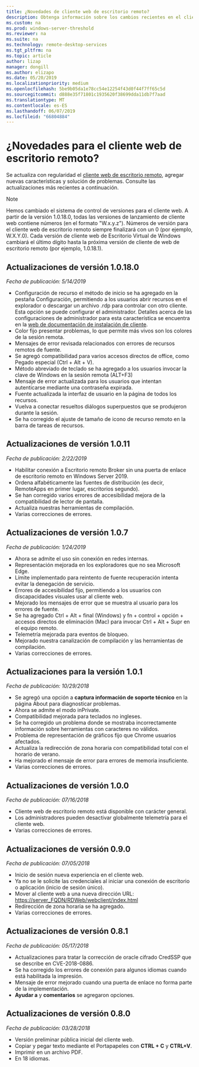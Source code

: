 ```yaml
---
title: ¿Novedades de cliente web de escritorio remoto?
description: Obtenga información sobre los cambios recientes en el cliente web de escritorio remoto
ms.custom: na
ms.prod: windows-server-threshold
ms.reviewer: na
ms.suite: na
ms.technology: remote-desktop-services
ms.tgt_pltfrm: na
ms.topic: article
author: lizap
manager: dongill
ms.author: elizapo
ms.date: 05/20/2019
ms.localizationpriority: medium
ms.openlocfilehash: 5be9b05da1e78cc54e12254f43d0f44f7ff65c5d
ms.sourcegitcommit: d888e35f71801c1935620f38699dda11db7f7aad
ms.translationtype: MT
ms.contentlocale: es-ES
ms.lasthandoff: 06/07/2019
ms.locfileid: "66804884"
---
```

# <a name="whats-new-for-the-remote-desktop-web-client"></a>¿Novedades para el cliente web de escritorio remoto?

Se actualiza con regularidad el [cliente web de escritorio remoto](remote-desktop-web-client.md), agregar nuevas características y solución de problemas. Consulte las actualizaciones más recientes a continuación.

> [!NOTE]
> Hemos cambiado el sistema de control de versiones para el cliente web. A partir de la versión 1.0.18.0, todas las versiones de lanzamiento de cliente web contiene números (en el formato "W.x.y.z"). Números de versión para el cliente web de escritorio remoto siempre finalizará con un 0 (por ejemplo, W.X.Y.0). Cada versión de cliente web de Escritorio Virtual de Windows cambiará el último dígito hasta la próxima versión de cliente de web de escritorio remoto (por ejemplo, 1.0.18.1).

## <a name="updates-for-version-10180"></a>Actualizaciones de versión 1.0.18.0
*Fecha de publicación: 5/14/2019*

- Configuración de recurso el método de inicio se ha agregado en la pestaña Configuración, permitiendo a los usuarios abrir recursos en el explorador o descargar un archivo .rdp para controlar con otro cliente. Esta opción se puede configurar el administrador. Detalles acerca de las configuraciones de administrador para esta característica se encuentra en la [web de documentación de instalación de cliente](remote-desktop-web-client-admin.md).
- Color fijo presentar problemas, lo que permite más vivos son los colores de la sesión remota.
- Mensajes de error revisada relacionados con errores de recursos remotos de fuente. 
- Se agregó compatibilidad para varios accesos directos de office, como Pegado especial (Ctrl + Alt + V).
- Método abreviado de teclado se ha agregado a los usuarios invocar la clave de Windows en la sesión remota (ALT+F3)
- Mensaje de error actualizada para los usuarios que intentan autenticarse mediante una contraseña expirada.
- Fuente actualizada la interfaz de usuario en la página de todos los recursos.
- Vuelva a conectar resueltos diálogos superpuestos que se produjeron durante la sesión.
- Se ha corregido el ajuste de tamaño de icono de recurso remoto en la barra de tareas de recursos.

## <a name="updates-for-version-1011"></a>Actualizaciones de versión 1.0.11
*Fecha de publicación: 2/22/2019*

- Habilitar conexión a Escritorio remoto Broker sin una puerta de enlace de escritorio remoto en Windows Server 2019.
- Ordena alfabéticamente las fuentes de distribución (es decir, RemoteApps en primer lugar, escritorios segundo).
- Se han corregido varios errores de accesibilidad mejora de la compatibilidad de lector de pantalla.
- Actualiza nuestras herramientas de compilación.
- Varias correcciones de errores.

## <a name="updates-for-version-107"></a>Actualizaciones de versión 1.0.7
*Fecha de publicación: 1/24/2019*

- Ahora se admite el uso sin conexión en redes internas.
- Representación mejorada en los exploradores que no sea Microsoft Edge.
- Límite implementado para reintento de fuente recuperación intenta evitar la denegación de servicio.
- Errores de accesibilidad fijo, permitiendo a los usuarios con discapacidades visuales usar al cliente web.
- Mejorado los mensajes de error que se muestra al usuario para los errores de fuente.
- Se ha agregado Ctrl + Alt + final (Windows) y fn + control + opción + accesos directos de eliminación (Mac) para invocar Ctrl + Alt + Supr en el equipo remoto.
- Telemetría mejorada para eventos de bloqueo.
- Mejorado nuestra canalización de compilación y las herramientas de compilación.
- Varias correcciones de errores.

## <a name="updates-for-version-101"></a>Actualizaciones para la versión 1.0.1
*Fecha de publicación: 10/29/2018*

- Se agregó una opción a **captura información de soporte técnico** en la página About para diagnosticar problemas.
- Ahora se admite el modo inPrivate.
- Compatibilidad mejorada para teclados no ingleses.
- Se ha corregido un problema donde se mostraba incorrectamente información sobre herramientas con caracteres no válidos.
- Problema de representación de gráficos fijo que Chrome usuarios afectados.
- Actualiza la redirección de zona horaria con compatibilidad total con el horario de verano.
- Ha mejorado el mensaje de error para errores de memoria insuficiente.
- Varias correcciones de errores.

## <a name="updates-for-version-100"></a>Actualizaciones de versión 1.0.0
*Fecha de publicación: 07/16/2018*

- Cliente web de escritorio remoto está disponible con carácter general.
- Los administradores pueden desactivar globalmente telemetría para el cliente web.
- Varias correcciones de errores.

## <a name="updates-for-version-090"></a>Actualizaciones de versión 0.9.0
*Fecha de publicación: 07/05/2018*

- Inicio de sesión nueva experiencia en el cliente web.
- Ya no se le solicite las credenciales al iniciar una conexión de escritorio o aplicación (inicio de sesión único).
- Mover al cliente web a una nueva dirección URL: <https://server_FQDN/RDWeb/webclient/index.html>
- Redirección de zona horaria se ha agregado.
- Varias correcciones de errores.

## <a name="updates-for-version-081"></a>Actualizaciones de versión 0.8.1
*Fecha de publicación: 05/17/2018*

- Actualizaciones para tratar la corrección de oracle cifrado CredSSP que se describe en CVE-2018-0886.
- Se ha corregido los errores de conexión para algunos idiomas cuando está habilitada la impresión.
- Mensaje de error mejorado cuando una puerta de enlace no forma parte de la implementación.
- **Ayudar a** y **comentarios** se agregaron opciones.

## <a name="updates-for-version-080"></a>Actualizaciones de versión 0.8.0
*Fecha de publicación: 03/28/2018*

- Versión preliminar pública inicial del cliente web.
- Copiar y pegar texto mediante el Portapapeles con **CTRL + C** y **CTRL+V**.
- Imprimir en un archivo PDF.
- En 18 idiomas.
 
